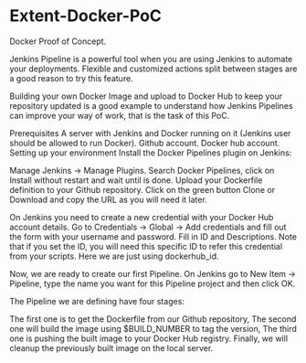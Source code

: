 # Extent-Docker-PoC


Docker Proof of Concept. 

Jenkins Pipeline is a powerful tool when you are using Jenkins to automate your deployments. Flexible and customized actions split between stages are a good reason to try this feature.

Building your own Docker Image and upload to Docker Hub to keep your repository updated is a good example to understand how Jenkins Pipelines can improve your way of work, that is the task of this PoC.

Prerequisites
A server with Jenkins and Docker running on it (Jenkins user should be allowed to run Docker).
Github account.
Docker hub account.
Setting up your environment
Install the Docker Pipelines plugin on Jenkins:

Manage Jenkins → Manage Plugins.
Search Docker Pipelines, click on Install without restart and wait until is done.
Upload your Dockerfile definition to your Github repository. 
Click on the green button Clone or Download and copy the URL as you will need it later.

On Jenkins you need to create a new credential with your Docker Hub account details. 
Go to Credentials → Global → Add credentials and fill out the form with your username and password. 
Fill in ID and Descriptions. Note that if you set the ID, you will need this specific ID to refer this credential from your scripts. 
Here we are just using dockerhub_id.


Now, we are ready to create our first Pipeline. On Jenkins go to  New Item → Pipeline, type the name you want for this Pipeline project and then click OK.

The Pipeline we are defining have four stages:

The first one is to get the Dockerfile from our Github repository,
The second one will build the image using $BUILD_NUMBER to tag the version,
The third one is pushing the built image to your Docker Hub registry.
Finally, we will cleanup the previously built image on the local server.
